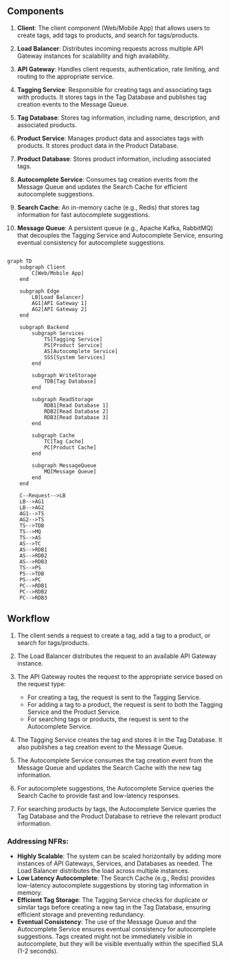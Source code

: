 ## Components

1. **Client**: The client component (Web/Mobile App) that allows users to create tags, add tags to products, and search for tags/products.

2. **Load Balancer**: Distributes incoming requests across multiple API Gateway instances for scalability and high availability.

3. **API Gateway**: Handles client requests, authentication, rate limiting, and routing to the appropriate service.

4. **Tagging Service**: Responsible for creating tags and associating tags with products. It stores tags in the Tag Database and publishes tag creation events to the Message Queue.

5. **Tag Database**: Stores tag information, including name, description, and associated products.

6. **Product Service**: Manages product data and associates tags with products. It stores product data in the Product Database.

7. **Product Database**: Stores product information, including associated tags.

8. **Autocomplete Service**: Consumes tag creation events from the Message Queue and updates the Search Cache for efficient autocomplete suggestions.

9. **Search Cache**: An in-memory cache (e.g., Redis) that stores tag information for fast autocomplete suggestions.

10. **Message Queue**: A persistent queue (e.g., Apache Kafka, RabbitMQ) that decouples the Tagging Service and Autocomplete Service, ensuring eventual consistency for autocomplete suggestions.

```mermaid

graph TD
    subgraph Client
        C[Web/Mobile App]
    end

    subgraph Edge
        LB[Load Balancer]
        AG1[API Gateway 1]
        AG2[API Gateway 2]
    end

    subgraph Backend
        subgraph Services
            TS[Tagging Service]
            PS[Product Service]
            AS[Autocomplete Service]
            SSS[System Services]
        end

        subgraph WriteStorage
            TDB[Tag Database]
        end

        subgraph ReadStorage
            RDB1[Read Database 1]
            RDB2[Read Database 2]
            RDB3[Read Database 3]
        end

        subgraph Cache
            TC[Tag Cache]
            PC[Product Cache]
        end

        subgraph MessageQueue
            MQ[Message Queue]
        end
    end

    C--Request-->LB
    LB-->AG1
    LB-->AG2
    AG1-->TS
    AG2-->TS
    TS-->TDB
    TS-->MQ
    TS-->AS
    AS-->TC
    AS-->RDB1
    AS-->RDB2
    AS-->RDB3
    TS-->PS
    PS-->TDB
    PS-->PC
    PC-->RDB1
    PC-->RDB2
    PC-->RDB3

```


## Workflow

1. The client sends a request to create a tag, add a tag to a product, or search for tags/products.

2. The Load Balancer distributes the request to an available API Gateway instance.

3. The API Gateway routes the request to the appropriate service based on the request type:
   - For creating a tag, the request is sent to the Tagging Service.
   - For adding a tag to a product, the request is sent to both the Tagging Service and the Product Service.
   - For searching tags or products, the request is sent to the Autocomplete Service.

4. The Tagging Service creates the tag and stores it in the Tag Database. It also publishes a tag creation event to the Message Queue.

5. The Autocomplete Service consumes the tag creation event from the Message Queue and updates the Search Cache with the new tag information.

6. For autocomplete suggestions, the Autocomplete Service queries the Search Cache to provide fast and low-latency responses.

7. For searching products by tags, the Autocomplete Service queries the Tag Database and the Product Database to retrieve the relevant product information.

### Addressing NFRs:

- **Highly Scalable**: The system can be scaled horizontally by adding more instances of API Gateways, Services, and Databases as needed. The Load Balancer distributes the load across multiple instances.
- **Low Latency Autocomplete**: The Search Cache (e.g., Redis) provides low-latency autocomplete suggestions by storing tag information in memory.
- **Efficient Tag Storage**: The Tagging Service checks for duplicate or similar tags before creating a new tag in the Tag Database, ensuring efficient storage and preventing redundancy.
- **Eventual Consistency**: The use of the Message Queue and the Autocomplete Service ensures eventual consistency for autocomplete suggestions. Tags created might not be immediately visible in autocomplete, but they will be visible eventually within the specified SLA (1-2 seconds).